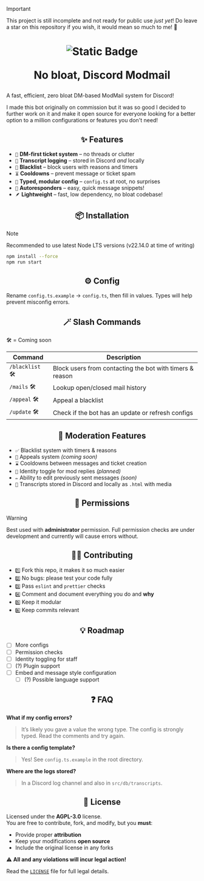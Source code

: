 > [!IMPORTANT]
> This project is still incomplete and not ready for public use _just yet_! Do leave a star on this repository if you wish, it would mean so much to me! 💖

<h1 align="center">

<img alt="Static Badge" src="https://img.shields.io/badge/version-not_yet!-red" />

No bloat, Discord Modmail

</h1>

A fast, efficient, zero bloat DM-based ModMail system for Discord!

I made this bot originally on commission but it was so good I decided to further work on it and make it open source for everyone looking for a better option to a million configurations or features you don't need!

<h2 align="center">✨ Features</h2>

- `🚀` **DM-first ticket system** – no threads or clutter
- `📁` **Transcript logging** – stored in Discord _and_ locally
- `🚫` **Blacklist** – block users with reasons and timers
- `⏳` **Cooldowns** – prevent message or ticket spam
- `💪` **Typed, modular config** – `config.ts` at root, no surprises
- `📨` **Autoresponders** – easy, quick message snippets!
- `🪶` **Lightweight** – fast, low dependency, no bloat codebase!

<h2 align="center">📦 Installation</h2>

> [!NOTE]
> Recommended to use latest Node LTS versions (v22.14.0 at time of writing)

```bash <br />
npm install --force
npm run start
```

<h2 align="center">⚙️ Config</h2>

Rename `config.ts.example` → `config.ts`, then fill in values. Types will help prevent misconfig errors.

<h2 align="center">🪄 Slash Commands</h2>

🛠️ = Coming soon

| Command | Description |
| --- | --- |
| `/blacklist` 🛠️ | Block users from contacting the bot with timers & reason |
| `/mails` 🛠️ | Lookup open/closed mail history |
| `/appeal` 🛠️ | Appeal a blacklist |
| `/update` 🛠️ | Check if the bot has an update or refresh configs |

<h2 align="center">🔨 Moderation Features</h2>

- `✅` Blacklist system with timers & reasons
- `🧾` Appeals system _(coming soon)_
- `⌛` Cooldowns between messages and ticket creation
- `🪪` Identity toggle for mod replies _(planned)_
- `✏️` Ability to edit previously sent messages _(soon)_
- `📝` Transcripts stored in Discord and locally as `.html` with media

<h2 align="center">🔐 Permissions</h2>

> [!WARNING]
> Best used with **administrator** permission.
> Full permission checks are under development and currently will cause errors without.

<h2 align="center">🧑‍💻 Contributing</h2>

- `1️⃣` Fork this repo, it makes it so much easier
- `2️⃣` No bugs: please test your code fully
- `3️⃣` Pass `eslint` and `prettier` checks
- `4️⃣` Comment and document everything you do and **why**
- `5️⃣` Keep it modular
- `6️⃣` Keep commits relevant

<h2 align="center">💡 Roadmap</h2>

- [ ] More configs
- [ ] Permission checks
- [ ] Identity toggling for staff
- [ ] (?) Plugin support
- [ ] Embed and message style configuration
  - [ ] (?) Possible language support

<h2 align="center">❓ FAQ</h2>

**What if my config errors?**<br />

> It’s likely you gave a value the wrong type. The config is strongly typed. Read the comments and try again.

**Is there a config template?**<br />

> Yes! See `config.ts.example` in the root directory.

**Where are the logs stored?**<br />

> In a Discord log channel and also in `src/db/transcripts`.

<h2 align="center">📜 License</h2>

Licensed under the **AGPL-3.0** license.<br />
You are free to contribute, fork, and modify, but you **must**:

- Provide proper **attribution**
- Keep your modifications **open source**
- Include the original license in any forks

⚠️ **All and any violations will incur legal action!**

Read the [`LICENSE`](./LICENCE) file for full legal details.
